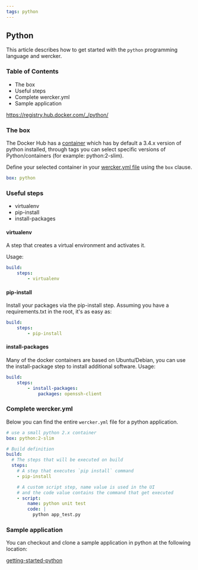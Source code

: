 ```yaml
---
tags: python
---
```


## Python

This article describes how to get started with the `python` programming
language and wercker.

### Table of Contents

* The box
* Useful steps
* Complete wercker.yml
* Sample application

https://registry.hub.docker.com/_/python/

### The box

The Docker Hub has a
[container](https://registry.hub.docker.com/_/python/) which has by default a 3.4.x version of python installed, through tags you can select specific versions of Python/containers (for example: python:2-slim).

Define your selected container in your [wercker.yml
file](/learn/basics/configuration.html) using the `box` clause.

```yaml
box: python
```

### Useful steps

* virtualenv
* pip-install
* install-packages

#### virtualenv

A step that creates a virtual environment and activates it.

Usage:
```yaml
build:
    steps:
        - virtualenv
```


#### pip-install

Install your packages via the pip-install step. Assuming you have a requirements.txt in the root, it's
as easy as:

```yaml
build:
    steps:
        - pip-install
```

#### install-packages

Many of the docker containers are based on Ubuntu/Debian, you can use the install-package step
to install additional software. Usage:

```yaml
build:
    steps:
        - install-packages:
            packages: openssh-client
```

### Complete wercker.yml

Below you can find the entire `wercker.yml` file for a python application.

```yaml
# use a small python 2.x container
box: python:2-slim

# Build definition
build:
  # The steps that will be executed on build
  steps:
    # A step that executes `pip install` command
    - pip-install

    # A custom script step, name value is used in the UI
    # and the code value contains the command that get executed
    - script:
        name: python unit test
        code: |
          python app_test.py
```

### Sample application

You can checkout and clone a sample application in python at the
following location:

[getting-started-python](http://github.com/wercker/getting-started-python)
